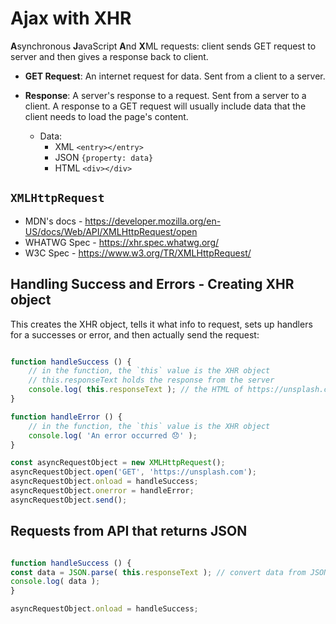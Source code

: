 # Ajax with XHR

**A**synchronous **J**avaScript **A**nd **X**ML requests: client sends GET request to server and then gives a response back to client.

* **GET Request**: An internet request for data. Sent from a client to a server.

* **Response**: A server's response to a request. Sent from a server to a client. A response to a GET request will usually include data that the client needs to load the page's content.
  * Data:
     * XML `<entry></entry>`
     * JSON `{property: data}`
     * HTML `<div></div>`

## `XMLHttpRequest`
* MDN's docs - https://developer.mozilla.org/en-US/docs/Web/API/XMLHttpRequest/open
* WHATWG Spec - https://xhr.spec.whatwg.org/
* W3C Spec - https://www.w3.org/TR/XMLHttpRequest/

## Handling Success and Errors - Creating XHR object
This creates the XHR object, tells it what info to request, sets up handlers for a successes or error, and then actually send the request:

```javascript

function handleSuccess () {
    // in the function, the `this` value is the XHR object
    // this.responseText holds the response from the server
    console.log( this.responseText ); // the HTML of https://unsplash.com/
}

function handleError () {
    // in the function, the `this` value is the XHR object
    console.log( 'An error occurred 😞' );
}

const asyncRequestObject = new XMLHttpRequest();
asyncRequestObject.open('GET', 'https://unsplash.com');
asyncRequestObject.onload = handleSuccess;
asyncRequestObject.onerror = handleError;
asyncRequestObject.send();

```

## Requests from API that returns JSON

```javascript

function handleSuccess () {
const data = JSON.parse( this.responseText ); // convert data from JSON to a JavaScript object
console.log( data );
}

asyncRequestObject.onload = handleSuccess;

```
